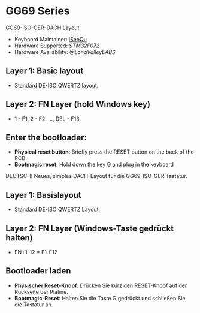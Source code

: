 # GG69 Series
GG69-ISO-GER-DACH Layout

* Keyboard Maintainer: [iSeeQu](https://github.com/iSeeQu)
* Hardware Supported: *STM32F072*
* Hardware Availability: *@LongValleyLABS*

## Layer 1: Basic layout
- Standard DE-ISO QWERTZ layout.

## Layer 2: FN Layer (hold Windows key)
- 1 - F1, 2 - F2, ..., DEL - F13.

## Enter the bootloader:

* **Physical reset button**: Briefly press the RESET button on the back of the PCB
* **Bootmagic reset**: Hold down the key G and plug in the keyboard

DEUTSCH!
Neues, simples DACH-Layout für die GG69-ISO-GER Tastatur.

## Layer 1: Basislayout
- Standard DE-ISO QWERTZ Layout.

## Layer 2: FN Layer (Windows-Taste gedrückt halten)
- FN+1-12 = F1-F12

## Bootloader laden

* **Physischer Reset-Knopf**: Drücken Sie kurz den RESET-Knopf auf der Rückseite der Platine.
* **Bootmagic-Reset**: Halten Sie die Taste G gedrückt und schließen Sie die Tastatur an.
